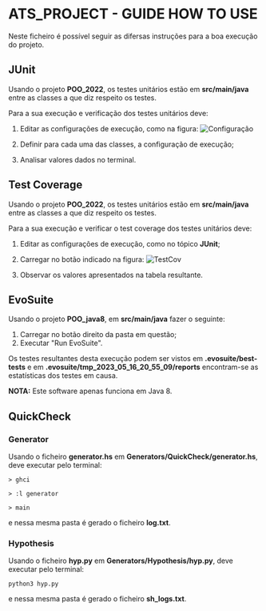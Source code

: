 # ATS_PROJECT - GUIDE HOW TO USE
Neste ficheiro é possível seguir as difersas instruções para a boa execução do projeto.

## JUnit 
Usando o projeto **POO_2022**, os testes unitários estão em **src/main/java** entre as classes a que diz respeito os testes.

Para a sua execução e verificação dos testes unitários deve:
1. Editar as configurações de execução, como na figura:
  ![Configuração](https://github.com/venicexbish/ATS_PROJECT/blob/main/junit1.png)

2. Definir para cada uma das classes, a configuração de execução;
3. Analisar valores dados no terminal.



## Test Coverage
Usando o projeto **POO_2022**, os testes unitários estão em **src/main/java** entre as classes a que diz respeito os testes.

Para a sua execução e verificar o test coverage dos testes unitários deve:
1. Editar as configurações de execução, como no tópico **JUnit**;


2. Carregar no botão indicado na figura:
    ![TestCov](https://github.com/venicexbish/ATS_PROJECT/blob/main/testcoverage.png)
    
    
  
3. Observar os valores apresentados na tabela resultante.

## EvoSuite
Usando o projeto **POO_java8**, em **src/main/java** fazer o seguinte:
1. Carregar no botão direito da pasta em questão;
2. Executar "Run EvoSuite".

Os testes resultantes desta execução podem ser vistos em **.evosuite/best-tests** e em **.evosuite/tmp_2023_05_16_20_55_09/reports** encontram-se as estatísticas dos testes em causa.

**NOTA:** Este software apenas funciona em Java 8.


## QuickCheck
### Generator
Usando o ficheiro **generator.hs** em **Generators/QuickCheck/generator.hs**, deve executar pelo terminal:

```
> ghci

> :l generator

> main
```
e nessa mesma pasta é gerado o ficheiro **log.txt**.



### Hypothesis
Usando o ficheiro **hyp.py** em **Generators/Hypothesis/hyp.py**, deve executar pelo terminal:

```python3 hyp.py```

e nessa mesma pasta é gerado o ficheiro **sh_logs.txt**.


